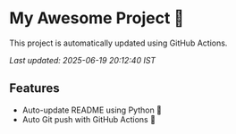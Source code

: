 # My Awesome Project 🚀

This project is automatically updated using GitHub Actions.

_Last updated: 2025-06-19 20:12:40 IST_

## Features
- Auto-update README using Python 🐍
- Auto Git push with GitHub Actions 🤖
